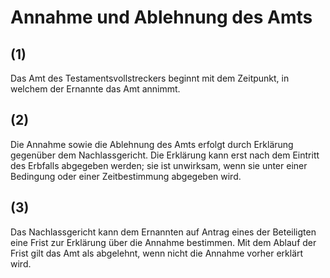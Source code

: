 # Annahme und Ablehnung des Amts



## (1)

 Das Amt des Testamentsvollstreckers beginnt mit dem Zeitpunkt, in welchem der Ernannte das Amt annimmt.

## (2)

 Die Annahme sowie die Ablehnung des Amts erfolgt durch Erklärung gegenüber dem Nachlassgericht. Die Erklärung kann erst nach dem Eintritt des Erbfalls abgegeben werden; sie ist unwirksam, wenn sie unter einer Bedingung oder einer Zeitbestimmung abgegeben wird.

## (3)

 Das Nachlassgericht kann dem Ernannten auf Antrag eines der Beteiligten eine Frist zur Erklärung über die Annahme bestimmen. Mit dem Ablauf der Frist gilt das Amt als abgelehnt, wenn nicht die Annahme vorher erklärt wird. 

